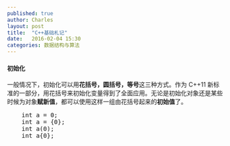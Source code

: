 ```yaml
---
published: true
author: Charles
layout: post
title:  "C++基础札记"
date:   2016-02-04 15:30
categories: 数据结构与算法
---
```


#### 初始化
一般情况下，初始化可以用**花括号，圆括号，等号**这三种方式。作为 C++11 新标准的一部分，用花括号来初始化变量得到了全面应用。无论是初始化对象还是某些时候为对象**赋新值**，都可以使用这样一组由花括号起来的**初始值**了。

<pre class="prettyprint linenums">
    int a = 0;
    int a = {0};
    int a(0);
    int a{0};
</pre>